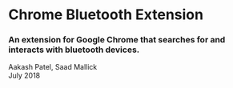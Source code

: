 Chrome Bluetooth Extension
============
### An extension for Google Chrome that searches for and interacts with bluetooth devices.

Aakash Patel, Saad Mallick <br>
July 2018
